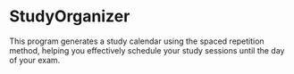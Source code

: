 # StudyOrganizer
This program generates a study calendar using the spaced repetition method, helping you effectively schedule your study sessions until the day of your exam.
